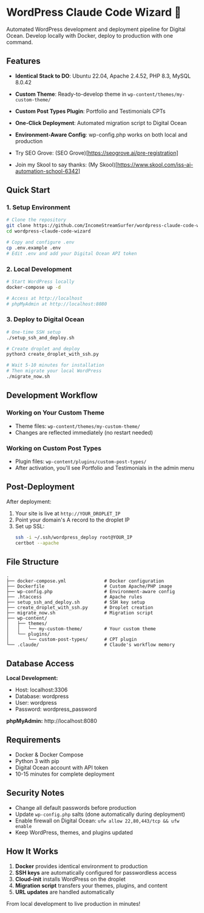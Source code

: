# WordPress Claude Code Wizard 🚀

Automated WordPress development and deployment pipeline for Digital Ocean. Develop locally with Docker, deploy to production with one command.

## Features

- **Identical Stack to DO**: Ubuntu 22.04, Apache 2.4.52, PHP 8.3, MySQL 8.0.42
- **Custom Theme**: Ready-to-develop theme in `wp-content/themes/my-custom-theme/`
- **Custom Post Types Plugin**: Portfolio and Testimonials CPTs
- **One-Click Deployment**: Automated migration script to Digital Ocean
- **Environment-Aware Config**: wp-config.php works on both local and production

- Try SEO Grove: (SEO Grove)[https://seogrove.ai/pre-registration]
- Join my Skool to say thanks: (My Skool)[https://www.skool.com/iss-ai-automation-school-6342]

## Quick Start

### 1. Setup Environment
```bash
# Clone the repository
git clone https://github.com/IncomeStreamSurfer/wordpress-claude-code-wizard.git
cd wordpress-claude-code-wizard

# Copy and configure .env
cp .env.example .env
# Edit .env and add your Digital Ocean API token
```

### 2. Local Development
```bash
# Start WordPress locally
docker-compose up -d

# Access at http://localhost
# phpMyAdmin at http://localhost:8080
```

### 3. Deploy to Digital Ocean
```bash
# One-time SSH setup
./setup_ssh_and_deploy.sh

# Create droplet and deploy
python3 create_droplet_with_ssh.py

# Wait 5-10 minutes for installation
# Then migrate your local WordPress
./migrate_now.sh
```

## Development Workflow

### Working on Your Custom Theme
- Theme files: `wp-content/themes/my-custom-theme/`
- Changes are reflected immediately (no restart needed)

### Working on Custom Post Types
- Plugin files: `wp-content/plugins/custom-post-types/`
- After activation, you'll see Portfolio and Testimonials in the admin menu

## Post-Deployment

After deployment:
1. Your site is live at `http://YOUR_DROPLET_IP`
2. Point your domain's A record to the droplet IP
3. Set up SSL: 
   ```bash
   ssh -i ~/.ssh/wordpress_deploy root@YOUR_IP
   certbot --apache
   ```

## File Structure
```
.
├── docker-compose.yml              # Docker configuration
├── Dockerfile                      # Custom Apache/PHP image
├── wp-config.php                   # Environment-aware config
├── .htaccess                       # Apache rules
├── setup_ssh_and_deploy.sh         # SSH key setup
├── create_droplet_with_ssh.py      # Droplet creation
├── migrate_now.sh                  # Migration script
├── wp-content/
│   ├── themes/
│   │   └── my-custom-theme/        # Your custom theme
│   └── plugins/
│       └── custom-post-types/      # CPT plugin
└── .claude/                        # Claude's workflow memory
```

## Database Access

**Local Development:**
- Host: localhost:3306
- Database: wordpress
- User: wordpress
- Password: wordpress_password

**phpMyAdmin:** http://localhost:8080

## Requirements

- Docker & Docker Compose
- Python 3 with pip
- Digital Ocean account with API token
- 10-15 minutes for complete deployment

## Security Notes

- Change all default passwords before production
- Update `wp-config.php` salts (done automatically during deployment)
- Enable firewall on Digital Ocean: `ufw allow 22,80,443/tcp && ufw enable`
- Keep WordPress, themes, and plugins updated

## How It Works

1. **Docker** provides identical environment to production
2. **SSH keys** are automatically configured for passwordless access
3. **Cloud-init** installs WordPress on the droplet
4. **Migration script** transfers your themes, plugins, and content
5. **URL updates** are handled automatically

From local development to live production in minutes!

